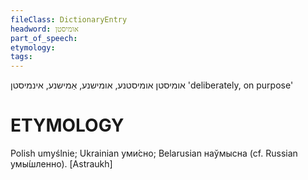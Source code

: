 ```yaml
---
fileClass: DictionaryEntry
headword: אומיסטן
part_of_speech: 
etymology: 
tags: 
---
```

אומיסטן
אומיסטנע, אומישנע, אַמישנע, אינמיסטן
'deliberately, on purpose'

ETYMOLOGY
===========
Polish umуślnie; Ukrainian уми́сно; Belarusian наўмысна (cf. Russian умы́шленно). 
[Astraukh]